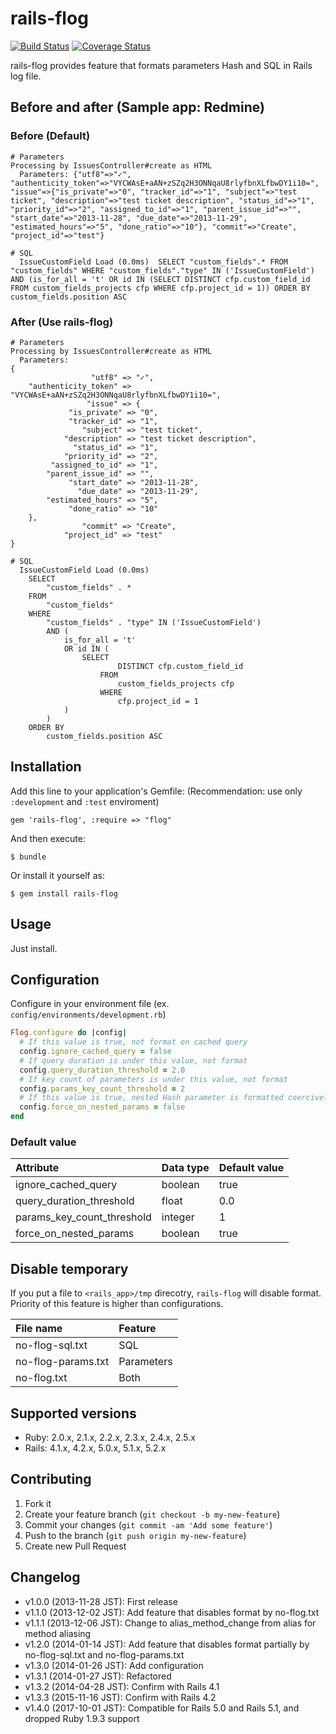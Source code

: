 # rails-flog

[![Build Status](https://secure.travis-ci.org/pinzolo/rails-flog.png)](http://travis-ci.org/pinzolo/rails-flog)
[![Coverage Status](https://coveralls.io/repos/pinzolo/rails-flog/badge.png)](https://coveralls.io/r/pinzolo/rails-flog)

rails-flog provides feature that formats parameters Hash and SQL in Rails log file.

## Before and after (Sample app: Redmine)

### Before (Default)

```
# Parameters
Processing by IssuesController#create as HTML
  Parameters: {"utf8"=>"✓", "authenticity_token"=>"VYCWAsE+aAN+zSZq2H3ONNqaU8rlyfbnXLfbwDY1i10=", "issue"=>{"is_private"=>"0", "tracker_id"=>"1", "subject"=>"test ticket", "description"=>"test ticket description", "status_id"=>"1", "priority_id"=>"2", "assigned_to_id"=>"1", "parent_issue_id"=>"", "start_date"=>"2013-11-28", "due_date"=>"2013-11-29", "estimated_hours"=>"5", "done_ratio"=>"10"}, "commit"=>"Create", "project_id"=>"test"}

# SQL
  IssueCustomField Load (0.0ms)  SELECT "custom_fields".* FROM "custom_fields" WHERE "custom_fields"."type" IN ('IssueCustomField') AND (is_for_all = 't' OR id IN (SELECT DISTINCT cfp.custom_field_id FROM custom_fields_projects cfp WHERE cfp.project_id = 1)) ORDER BY custom_fields.position ASC
```

### After (Use rails-flog)

```
# Parameters
Processing by IssuesController#create as HTML
  Parameters:
{
                  "utf8" => "✓",
    "authenticity_token" => "VYCWAsE+aAN+zSZq2H3ONNqaU8rlyfbnXLfbwDY1i10=",
                 "issue" => {
             "is_private" => "0",
             "tracker_id" => "1",
                "subject" => "test ticket",
            "description" => "test ticket description",
              "status_id" => "1",
            "priority_id" => "2",
         "assigned_to_id" => "1",
        "parent_issue_id" => "",
             "start_date" => "2013-11-28",
               "due_date" => "2013-11-29",
        "estimated_hours" => "5",
             "done_ratio" => "10"
    },
                "commit" => "Create",
            "project_id" => "test"
}

# SQL
  IssueCustomField Load (0.0ms)
	SELECT
		"custom_fields" . *
	FROM
		"custom_fields"
	WHERE
		"custom_fields" . "type" IN ('IssueCustomField')
		AND (
			is_for_all = 't'
			OR id IN (
				SELECT
						DISTINCT cfp.custom_field_id
					FROM
						custom_fields_projects cfp
					WHERE
						cfp.project_id = 1
			)
		)
	ORDER BY
		custom_fields.position ASC
```

## Installation

Add this line to your application's Gemfile:
(Recommendation: use only `:development` and `:test` enviroment)

    gem 'rails-flog', :require => "flog"

And then execute:

    $ bundle

Or install it yourself as:

    $ gem install rails-flog

## Usage

Just install.

## Configuration

Configure in your environment file (ex. `config/environments/development.rb`)

```ruby
Flog.configure do |config|
  # If this value is true, not format on cached query
  config.ignore_cached_query = false
  # If query duration is under this value, not format
  config.query_duration_threshold = 2.0
  # If key count of parameters is under this value, not format
  config.params_key_count_threshold = 2
  # If this value is true, nested Hash parameter is formatted coercively in any situation
  config.force_on_nested_params = false
end
```

### Default value

|Attribute                  |Data type |Default value |
|:--------------------------|:---------|:-------------|
|ignore_cached_query        |boolean   |true          |
|query_duration_threshold   |float     |0.0           |
|params_key_count_threshold |integer   |1             |
|force_on_nested_params     |boolean   |true          |

## Disable temporary

If you put a file to `<rails_app>/tmp` direcotry, `rails-flog` will disable format.
Priority of this feature is higher than configurations.

|File name          |Feature    |
|:------------------|:----------|
|no-flog-sql.txt    |SQL        |
|no-flog-params.txt |Parameters |
|no-flog.txt        |Both       |

## Supported versions

- Ruby: 2.0.x, 2.1.x, 2.2.x, 2.3.x, 2.4.x, 2.5.x
- Rails: 4.1.x, 4.2.x, 5.0.x, 5.1.x, 5.2.x

## Contributing

1. Fork it
2. Create your feature branch (`git checkout -b my-new-feature`)
3. Commit your changes (`git commit -am 'Add some feature'`)
4. Push to the branch (`git push origin my-new-feature`)
5. Create new Pull Request

## Changelog

- v1.0.0  (2013-11-28 JST):  First release
- v1.1.0  (2013-12-02 JST):  Add feature that disables format by no-flog.txt
- v1.1.1  (2013-12-06 JST):  Change to alias_method_change from alias for method aliasing
- v1.2.0  (2014-01-14 JST):  Add feature that disables format partially by no-flog-sql.txt and no-flog-params.txt
- v1.3.0  (2014-01-26 JST):  Add configuration
- v1.3.1  (2014-01-27 JST):  Refactored
- v1.3.2  (2014-04-28 JST):  Confirm with Rails 4.1
- v1.3.3  (2015-11-16 JST):  Confirm with Rails 4.2
- v1.4.0  (2017-10-01 JST):  Compatible for Rails 5.0 and Rails 5.1, and dropped Ruby 1.9.3 support
